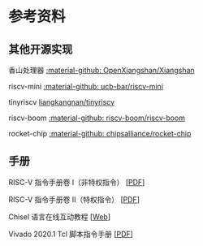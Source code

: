 # 参考资料

## 其他开源实现

香山处理器 [:material-github: OpenXiangshan/Xiangshan](https://github.com/OpenXiangshan/Xiangshan)

riscv-mini [:material-github: ucb-bar/riscv-mini](https://github.com/ucb-bar/riscv-mini)

tinyriscv [liangkangnan/tinyriscv](https://gitee.com/liangkangnan/tinyriscv)

riscv-boom [:material-github: riscv-boom/riscv-boom](https://github.com/riscv-boom/riscv-boom)

rocket-chip [:material-github: chipsalliance/rocket-chip](https://github.com/chipsalliance/rocket-chip)
## 手册

RISC-V 指令手册卷 I（非特权指令） [[PDF](https://github.com/riscv/riscv-isa-manual/releases/download/Ratified-IMAFDQC/riscv-spec-20191213.pdf)]

RISC-V 指令手册卷 II（特权指令） [[PDF](https://github.com/riscv/riscv-isa-manual/releases/download/Priv-v1.12/riscv-privileged-20211203.pdf)]

Chisel 语言在线互动教程 [[Web](https://mybinder.org/v2/gh/freechipsproject/chisel-bootcamp/master)]

Vivado 2020.1 Tcl 脚本指令手册 [[PDF](https://www.xilinx.com/support/documentation/sw_manuals/xilinx2020_1/ug835-vivado-tcl-commands.pdf)]